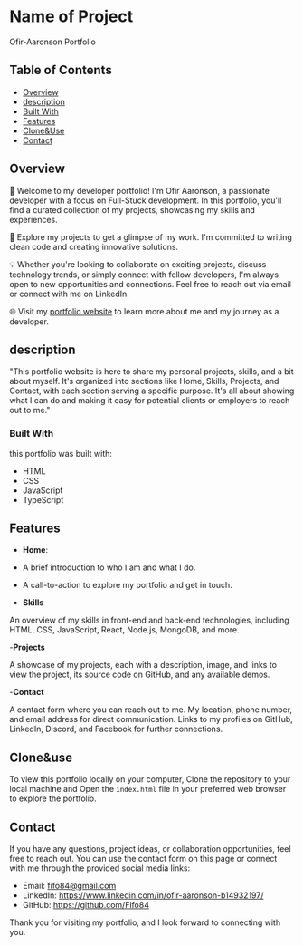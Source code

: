 # Name of Project

Ofir-Aaronson Portfolio

## Table of Contents

- [Overview](#overview)
- [description](#description)
- [Built With](#built-with)
- [Features](#features)
- [Clone&Use](#Clone&Use)
- [Contact](#contact)

## Overview

👋 Welcome to my developer portfolio! I'm Ofir Aaronson, a passionate developer with a focus on Full-Stuck development. In this portfolio, you'll find a curated collection of my projects, showcasing my skills and experiences.

🚀 Explore my projects to get a glimpse of my work. I'm committed to writing clean code and creating innovative solutions.

💡 Whether you're looking to collaborate on exciting projects, discuss technology trends, or simply connect with fellow developers, I'm always open to new opportunities and connections. Feel free to reach out via email or connect with me on LinkedIn.

🌐 Visit my [portfolio website](https://fifo84.github.io/Ofir-Aaronson-Portfolio/) to learn more about me and my journey as a developer.

## description

"This portfolio website is here to share my personal projects, skills, and a bit about myself. It's organized into sections like Home, Skills, Projects, and Contact, with each section serving a specific purpose. It's all about showing what I can do and making it easy for potential clients or employers to reach out to me."

### Built With

this portfolio was built with:

- HTML
- CSS
- JavaScript
- TypeScript

## Features

- **Home**:

- A brief introduction to who I am and what I do.
- A call-to-action to explore my portfolio and get in touch.

- **Skills**

An overview of my skills in front-end and back-end technologies, including HTML, CSS, JavaScript, React, Node.js, MongoDB, and more.

-**Projects**

A showcase of my projects, each with a description, image, and links to view the project, its source code on GitHub, and any available demos.

-**Contact**

A contact form where you can reach out to me.
My location, phone number, and email address for direct communication.
Links to my profiles on GitHub, LinkedIn, Discord, and Facebook for further connections.

## Clone&use

To view this portfolio locally on your computer, Clone the repository to your local machine and Open the `index.html` file in your preferred web browser to explore the portfolio.

## Contact

If you have any questions, project ideas, or collaboration opportunities, feel free to reach out. You can use the contact form on this page or connect with me through the provided social media links:

- Email: fifo84@gmail.com
- LinkedIn: https://www.linkedin.com/in/ofir-aaronson-b14932197/
- GitHub: https://github.com/Fifo84

Thank you for visiting my portfolio, and I look forward to connecting with you.
